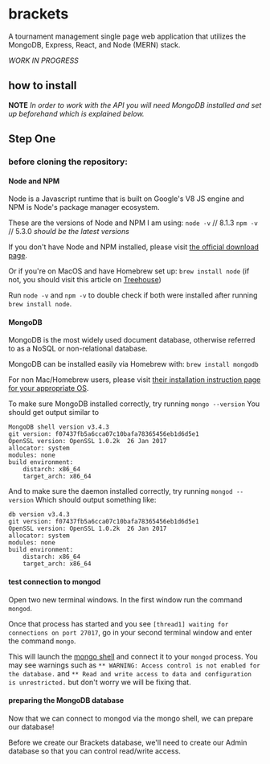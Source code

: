 # brackets
A tournament management single page web application that utilizes the MongoDB, Express, React, and Node (MERN) stack.

_WORK IN PROGRESS_

## how to install

**NOTE** _In order to work with the API you will need MongoDB installed and set up beforehand which is explained below._

## Step One
### before cloning the repository:

#### Node and NPM
Node is a Javascript runtime that is built on Google's V8 JS engine and NPM is Node's package manager ecosystem.

These are the versions of Node and NPM I am using:
`node -v` // 8.1.3
`npm -v` // 5.3.0
_should be the latest versions_

If you don't have Node and NPM installed, please visit [the official download page](https://nodejs.org/en/download/).

Or if you're on MacOS and have Homebrew set up:
`brew install node` (if not, you should visit this article on [Treehouse](http://blog.teamtreehouse.com/install-node-js-npm-mac))

Run `node -v` and `npm -v` to double check if both were installed after running `brew install node`.

#### MongoDB
MongoDB is the most widely used document database, otherwise referred to as a NoSQL or non-relational database.

MongoDB can be installed easily via Homebrew with:
`brew install mongodb`

For non Mac/Homebrew users, please visit [their installation instruction page for your appropriate OS](https://docs.mongodb.com/manual/administration/install-community/).

To make sure MongoDB installed correctly, try running
`mongo --version`
You should get output similar to
```
MongoDB shell version v3.4.3
git version: f07437fb5a6cca07c10bafa78365456eb1d6d5e1
OpenSSL version: OpenSSL 1.0.2k  26 Jan 2017
allocator: system
modules: none
build environment:
    distarch: x86_64
    target_arch: x86_64
```
And to make sure the daemon installed correctly, try running
`mongod --version`
Which should output something like:
```
db version v3.4.3
git version: f07437fb5a6cca07c10bafa78365456eb1d6d5e1
OpenSSL version: OpenSSL 1.0.2k  26 Jan 2017
allocator: system
modules: none
build environment:
    distarch: x86_64
    target_arch: x86_64
```

#### test connection to mongod
Open two new terminal windows. In the first window run the command `mongod`.

Once that process has started and you see `[thread1] waiting for connections on port 27017`, go in your second terminal window and enter the command `mongo`.

This will launch the [mongo shell](https://docs.mongodb.com/manual/mongo/) and connect it to your `mongod` process. You may see warnings such as `** WARNING: Access control is not enabled for the database.` and `** Read and write access to data and configuration is unrestricted.` but don't worry we will be fixing that.

#### preparing the MongoDB database
Now that we can connect to mongod via the mongo shell, we can prepare our database!

Before we create our Brackets database, we'll need to create our Admin database so that you can control read/write access.
